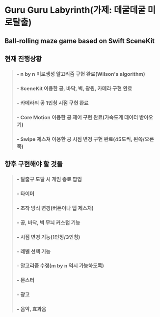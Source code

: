 Guru Guru Labyrinth(가제: 데굴데굴 미로탈출)
======================================

Ball-rolling maze game based on Swift SceneKit
----------------------------------------------

## 현재 진행상황

> ### - n by n 미로생성 알고리즘 구현 완료(Wilson's algorithm)
> ### - SceneKit 이용한 공, 바닥, 벽, 광원, 카메라 구현 완료
> ### - 카메라의 공 1인칭 시점 구현 완료
> ### - Core Motion 이용한 공 제어 구현 완료(가속도계 데이터 받아오기)
> ### - Swipe 제스쳐 이용한 공 시점 변경 구현 완료(45도씩, 왼쪽/오른쪽)

## 향후 구현해야 할 것들

> ### - 탈출구 도달 시 게임 종료 팝업
> ### - 타이머
> ### - 조작 방식 변경(버튼이나 탭 제스처)
> ### - 공, 바닥, 벽 무늬 커스텀 기능
> ### - 시점 변경 기능(1인칭/3인칭)
> ### - 레벨 선택 기능
> ### - 알고리즘 수정(m by n 역시 가능하도록)
> ### - 몬스터
> ### - 광고
> ### - 음악, 효과음

